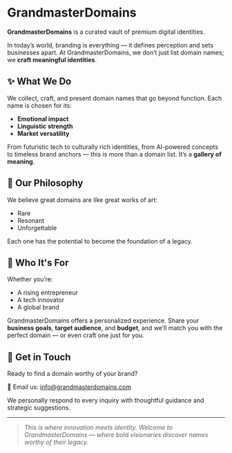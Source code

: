 # GrandmasterDomains

**GrandmasterDomains** is a curated vault of premium digital identities.

In today’s world, branding is everything — it defines perception and sets businesses apart. At GrandmasterDomains, we don’t just list domain names; we **craft meaningful identities**.

## ✨ What We Do

We collect, craft, and present domain names that go beyond function. Each name is chosen for its:

- **Emotional impact**
- **Linguistic strength**
- **Market versatility**

From futuristic tech to culturally rich identities, from AI-powered concepts to timeless brand anchors — this is more than a domain list. It’s a **gallery of meaning**.

## 🎨 Our Philosophy

We believe great domains are like great works of art:
- Rare  
- Resonant  
- Unforgettable  

Each one has the potential to become the foundation of a legacy.

## 🧠 Who It's For

Whether you’re:
- A rising entrepreneur  
- A tech innovator  
- A global brand  

GrandmasterDomains offers a personalized experience. Share your **business goals**, **target audience**, and **budget**, and we’ll match you with the perfect domain — or even craft one just for you.

## 📩 Get in Touch

Ready to find a domain worthy of your brand?

📧 Email us: [info@grandmasterdomains.com](mailto:info@grandmasterdomains.com)

We personally respond to every inquiry with thoughtful guidance and strategic suggestions.

---

> _This is where innovation meets identity. Welcome to GrandmasterDomains — where bold visionaries discover names worthy of their legacy._
